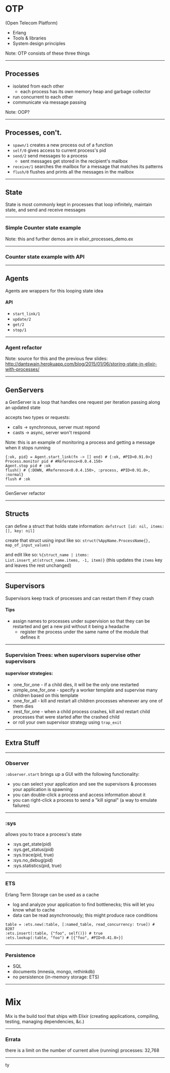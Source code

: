 
# OTP

(Open Telecom Platform)

+ Erlang
+ Tools & libraries
+ System design principles

Note:
OTP consists of these three things

---

## Processes

+ isolated from each other
  + each process has its own memory heap and garbage collector
+ run concurrent to each other
+ communicate via message passing

Note:
OOP?

---

## Processes, con't.

+ `spawn/1` creates a new process out of a function
+ `self/0` gives access to current process's pid
+ `send/2` send messages to a process
  + sent messages get stored in the recipient's mailbox
+ `receive/1` searches the mailbox for a message that matches its patterns
+ `flush/0` flushes and prints all the messages in the mailbox

---

## State

State is most commonly kept in processes that loop infinitely, maintain state, and send and receive messages

---

### Simple Counter state example

Note:
this and further demos are in elixir_processes_demo.ex

---

### Counter state example with API

---

## Agents

Agents are wrappers for this looping state idea

#### API

+ `start_link/1`
+ `update/2`
+ `get/2`
+ `stop/1`

---

### Agent refactor

Note:
source for this and the previous few slides: http://dantswain.herokuapp.com/blog/2015/01/06/storing-state-in-elixir-with-processes/

---

## GenServers

a GenServer is a loop that handles one request per iteration passing along an updated state

accepts two types or requests:

+ calls -> synchronous, server must repond
+ casts -> async, server won't respond

Note:
this is an example of monitoring a process and getting a message when it stops
running
```
{:ok, pid} = Agent.start_link(fn -> [] end) # {:ok, #PID<0.91.0>}
Process.monitor pid # #Reference<0.0.4.150>
Agent.stop pid # :ok
flush() # {:DOWN, #Reference<0.0.4.150>, :process, #PID<0.91.0>, :normal}
flush # :ok
```

---

GenServer refactor

---

## Structs

can define a struct that holds state information:
`defstruct [id: nil, items: [], key: nil]`

create that struct using input like so:
`struct(%AppName.ProcessName{}, map_of_input_values)`

and edit like so:
`%{struct_name | items: List.insert_at(struct_name.items, -1, item)}`
(this updates the `items` key and leaves the rest unchanged)

---

## Supervisors

Supervisors keep track of processes and can restart them if they crash

#### Tips
+ assign names to processes under supervision so that they can be restarted and get a new pid without it being a headache
  + register the process under the same name of the module that defines it

---

### Supervision Trees: when supervisors supervise other supervisors

#### supervisor strategies:

+ :one_for_one - if a child dies, it will be the only one restarted
+ :simple_one_for_one - specify a worker template and supervise many children based on this template
+ :one_for_all - kill and restart all children processes whenever any one of
them dies
+ :rest_for_one - when a child process crashes, kill and restart child
processes that were started after the crashed child
+ or roll your own supervisor strategy using `trap_exit`

---

## Extra Stuff

---

### Observer

`:observer.start` brings up a GUI with the following functionality:

+ you can select your application and see the supervisors & processes your
application is spawning
+ you can double-click a process and access information about it
+ you can right-click a process to send a "kill signal" (a way to emulate
failures)

---

### :sys

allows you to trace a process's state

+ :sys.get_state(pid)
+ :sys.get_status(pid)
+ :sys.trace(pid, true)
+ :sys.no_debug(pid)
+ :sys.statistics(pid, true)

---

### ETS

Erlang Term Storage can be used as a cache
+ log and analyze your application to find bottlenecks; this will let you know
what to cache
+ data can be read asynchronously; this might produce race conditions

```
table = :ets.new(:table, [:named_table, read_concurrency: true]) # 8207
:ets.insert(:table, {"foo", self()}) # true
:ets.lookup(:table, "foo") # [{"foo", #PID<0.41.0>}]
```

---

### Persistence

+ SQL
+ documents (mnesia, mongo, rethinkdb)
+ no persistence (in-memory storage: ETS)

---

# Mix

Mix is the build tool that ships with Elixir (creating applications, compiling, testing, managing dependencies, &c.)

---

### Errata

there is a limit on the number of current alive (running) processes: 32,768

---

ty
